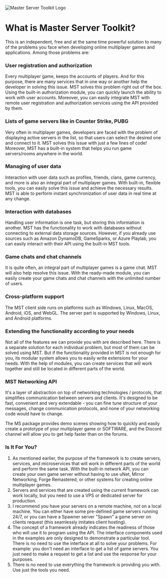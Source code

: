 ![Master Server Toolkit Logo](https://master-toolkit.com/media/th4iz2gx/msf_logo.jpg)

# What is Master Server Toolkit?
This is an independent, free and at the same time powerful solution to many of the problems you face when developing online multiplayer games and applications. Among those problems are:

### User registration and authorization

Every multiplayer game, keeps the accounts of players. And for this purpose, there are many services that in one way or another help the developer in solving this issue. MST solves this problem right out of the box. Using the built-in authorization module, you can quickly launch the ability to work with user accounts. Moreover, you can easily integrate MST with remote user registration and authorization services using the API provided by them.

### Lists of game servers like in Counter Strike, PUBG

Very often in multiplayer games, developers are faced with the problem of displaying active servers in the list, so that users can select the desired one and connect to it. MST solves this issue with just a few lines of code! Moreover, MST has a built-in system that helps you run game servers/rooms anywhere in the world.

### Managing of user data

Interaction with user data such as profiles, friends, clans, game currency, and more is also an integral part of multiplayer games. With built-in, flexible tools, you can easily solve this issue and achieve the necessary results. MST is able to perform instant synchronization of user data in real time at any change.

### Interaction with databases

Handling user information is one task, but storing this information is another. MST has the functionality to work with databases without connecting to external data storage sources. However, if you already use sources such as Amazon DynamoDB, GameSparks, or Azure Playlab, you can easily interact with their API using the built-in MST tools.

### Game chats and chat channels

It is quite often, an integral part of multiplayer games is a game chat. MST will also help resolve this issue. With the ready-made module, you can easily create your game chats and chat channels with the unlimited number of users.

### Cross-platform support

The MST client side runs on platforms such as Windows, Linux, MacOS, Android, iOS, and WebGL. The server part is supported by Windows, Linux, and Android platforms.

### Extending the functionality according to your needs

Not all of the features we can provide you with are described here. There is a separate solution for each individual problem, but most of them can be solved using MST. But if the functionality provided in MST is not enough for you, its modular system allows you to easily write extensions for your needs. With the help of modules, you can create services that will work together and still be located in different parts of the world.

### MST Networking API

It's a layer of abstraction on top of networking technologies / protocols, that simplifies communication between servers and clients. It's designed to be fast, convenient and very extendable - you can fine tune structure of your messages, change communication protocols, and none of your networking code would have to change.

The MS package provides demo scenes showing how to quickly and easily create a prototype of your multiplayer game or SOFTWARE, and the Discord channel will allow you to get help faster than on the forums.

### Is It For You?
1. As mentioned earlier, the purpose of the framework is to create servers, services, and microservices that will work in different parts of the world and perform the same task. With the built-in network API, you can create your own game server without having to use uNet, Mirror Networking, Forge Remastered, or other systems for creating online multiplayer games.
1. Servers and services that are created using the current framework can work locally, but you need to use a VPS or dedicated server for production.
1. I recommend you have your servers on a remote machine, not on a local machine. You can either have some pre-defined game servers running 24/7, or you can have a Spawner server "Spawn" a game server on clients request (this seamlessly imitates client hosting).
1. The concept of a framework already indicates the readiness of those who will use it to program using the API. The interface components used in the examples are only designed to demonstrate a particular tool. There is no need to use the interface at all to solve your problems. For example: you don't need an interface to get a list of game servers. You just need to make a request to get a list and use the response for your purposes.
1. There is no need to use everything the framework is providing you with. Use just the tools you need.
